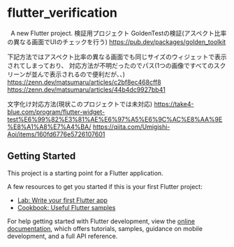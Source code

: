 # flutter_verification
 
A new Flutter project.
検証用プロジェクト
GoldenTestの検証(アスペクト比率の異なる画面でUIのチェックを行う)
https://pub.dev/packages/golden_toolkit

下記方法ではアスペクト比率の異なる画面でも同じサイズのウィジェットで表示されてしまっており、
対応方法が不明だったのでパス(1つの画像ですべてのスクリーンが並んで表示されるので便利だが、、)
https://zenn.dev/matsumaru/articles/c2bf8ec468cff8
https://zenn.dev/matsumaru/articles/44b4dc9927bb41

文字化け対応方法(現状このプロジェクトでは未対応)
https://take4-blue.com/program/flutter-widget-test%E6%99%82%E3%81%AE%E6%97%A5%E6%9C%AC%E8%AA%9E%E8%A1%A8%E7%A4%BA/
https://qiita.com/Umigishi-Aoi/items/160fd6776e5726107601

## Getting Started

This project is a starting point for a Flutter application.

A few resources to get you started if this is your first Flutter project:

- [Lab: Write your first Flutter app](https://docs.flutter.dev/get-started/codelab)
- [Cookbook: Useful Flutter samples](https://docs.flutter.dev/cookbook)

For help getting started with Flutter development, view the
[online documentation](https://docs.flutter.dev/), which offers tutorials,
samples, guidance on mobile development, and a full API reference.

